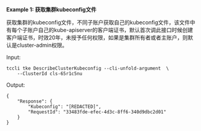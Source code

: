 **Example 1: 获取集群kubeconfig文件**

获取集群的kubeconfig文件，不同子账户获取自己的kubeconfig文件，该文件中有每个子账户自己的kube-apiserver的客户端证书，默认首次调此接口时候创建客户端证书，时效20年，未授予任何权限，如果是集群所有者或者主账户，则默认是cluster-admin权限。

Input: 

```
tccli tke DescribeClusterKubeconfig --cli-unfold-argument  \
    --ClusterId cls-65r1c5nu
```

Output: 
```
{
    "Response": {
        "Kubeconfig": "[REDACTED]",
        "RequestId": "33483fde-efec-4d3c-8ff6-340d9dbc2d01"
    }
}
```

